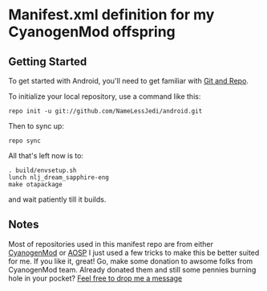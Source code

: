  Manifest.xml definition for my CyanogenMod offspring
===========

Getting Started
---------------

To get started with Android, you'll need to get familiar with [Git and Repo](http://source.android.com/download/using-repo).

To initialize your local repository, use a command like this:

    repo init -u git://github.com/NameLessJedi/android.git 

Then to sync up:

    repo sync

All that's left now is to:

    . build/envsetup.sh
    lunch nlj_dream_sapphire-eng
    make otapackage

and wait patiently till it builds.

Notes
--------

Most of repositories used in this manifest repo are from either [CyanogenMod](http://www.cyanogenmod.com) or [AOSP](http://source.android.com/)
I just used a few tricks to make this be better suited for me. 
If you like it, great! Go, make some donation to awsome folks from CyanogenMod team. 
Already donated them and still some pennies burning hole in your pocket? 
[Feel free to drop me a message](http://github.com/NameLessJedi)
